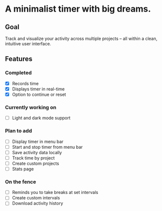 # A minimalist timer with big dreams.

## Goal

Track and visualize your activity across multiple projects – all within a clean, intuitive user interface.

## Features

### Completed

- [x] Records time
- [x] Displays timer in real-time
- [x] Option to continue or reset

### Currently working on

- [ ] Light and dark mode support

### Plan to add

- [ ] Display timer in menu bar
- [ ] Start and stop timer from menu bar
- [ ] Save activity data locally
- [ ] Track time by project
- [ ] Create custom projects
- [ ] Stats page

### On the fence

- [ ] Reminds you to take breaks at set intervals
- [ ] Create custom intervals
- [ ] Download activity history
